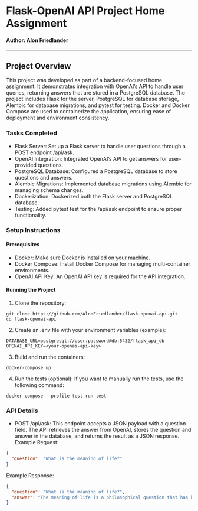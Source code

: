 # Flask-OpenAI API Project Home Assignment

#### Author: Alon Friedlander
***
## Project Overview
This project was developed as part of a backend-focused home assignment. It demonstrates integration with OpenAI’s API to handle user queries, returning answers that are stored in a PostgreSQL database. The project includes Flask for the server, PostgreSQL for database storage, Alembic for database migrations, and pytest for testing. Docker and Docker Compose are used to containerize the application, ensuring ease of deployment and environment consistency.
### Tasks Completed
- Flask Server: Set up a Flask server to handle user questions through a POST endpoint /api/ask.
- OpenAI Integration: Integrated OpenAI’s API to get answers for user-provided questions.
- PostgreSQL Database: Configured a PostgreSQL database to store questions and answers.
- Alembic Migrations: Implemented database migrations using Alembic for managing schema changes.
- Dockerization: Dockerized both the Flask server and PostgreSQL database.
- Testing: Added pytest test for the /api/ask endpoint to ensure proper functionality.

### Setup Instructions

#### Prerequisites
- Docker: Make sure Docker is installed on your machine.
- Docker Compose: Install Docker Compose for managing multi-container environments.
- OpenAI API Key: An OpenAI API key is required for the API integration.

#### Running the Project
1. Clone the repository:
```
git clone https://github.com/AlonFriedlander/flask-openai-api.git
cd flask-openai-api
```
2. Create an .env file with your environment variables (example):
```
DATABASE_URL=postgresql://user:password@db:5432/flask_api_db
OPENAI_API_KEY=<your-openai-api-key>
```
3. Build and run the containers:
```
docker-compose up
```
4. Run the tests (optional): If you want to manually run the tests, use the following command:
```
docker-compose --profile test run test
```

### API Details
- POST /api/ask: This endpoint accepts a JSON payload with a question field. The API retrieves the answer from OpenAI, stores the question and answer in the database, and returns the result as a JSON response.
Example Request:
```json
{
  "question": "What is the meaning of life?"
}
```
Example Response:
```json
{
  "question": "What is the meaning of life?",
  "answer": "The meaning of life is a philosophical question that has been debated by thinkers for centuries..."
}
```